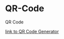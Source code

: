 # QR-Code
QR Code

[link to QR Code Generator](https://ldrin01.github.io/QR-Code/QRCodeTesting.html)
